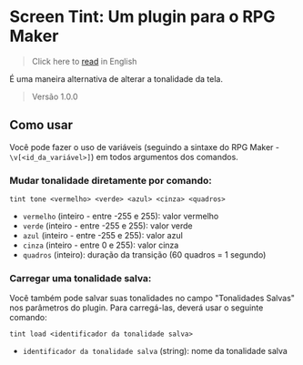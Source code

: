 # Screen Tint: Um plugin para o RPG Maker
> Click here to [read](https://github.com/caiofov/ScreenTint-RPGMaker-Plugin#readme) in English

É uma maneira alternativa de alterar a tonalidade da tela.

> Versão 1.0.0
## Como usar
Você pode fazer o uso de variáveis (seguindo a sintaxe do RPG Maker - `\v[<id_da_variável>]`) em todos argumentos dos comandos.

### Mudar tonalidade diretamente por comando:

```tint tone <vermelho> <verde> <azul> <cinza> <quadros>```

- `vermelho` (inteiro - entre -255 e 255): valor vermelho
- `verde` (inteiro - entre -255 e 255): valor verde
- `azul` (inteiro - entre -255 e 255): valor azul
- `cinza` (inteiro - entre 0 e 255): valor cinza
- `quadros` (inteiro): duração da transição (60 quadros = 1 segundo)
 
 
### Carregar uma tonalidade salva:
Você também pode salvar suas tonalidades no campo "Tonalidades Salvas" nos parâmetros do plugin.
Para carregá-las, deverá usar o seguinte comando:

```tint load <identificador da tonalidade salva>```

- `identificador da tonalidade salva` (string): nome da tonalidade salva
